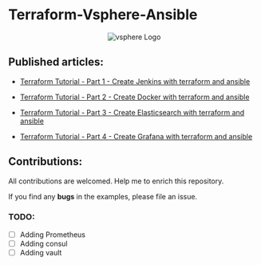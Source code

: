 # Terraform-Vsphere-Ansible

<p align="center">
 <img alt="vsphere Logo" src="image/ansible-tf_banner.png">
</p>


## Published articles:

 - [Terraform Tutorial - Part 1 - Create Jenkins with terraform and ansible](https://github.com/ahmadalibagheri/terraform-vsphere-ansible/tree/main/part01-terraform-ansible-jenkins)

 - [Terraform Tutorial - Part 2 - Create Docker with terraform and ansible](https://github.com/ahmadalibagheri/terraform-vsphere-ansible/tree/main/part02-terraform-ansible-docker)

 - [Terraform Tutorial - Part 3 - Create Elasticsearch with terraform and ansible](https://github.com/ahmadalibagheri/terraform-vsphere-ansible/tree/main/part03-terraform-ansible-elasticsearch)

 - [Terraform Tutorial - Part 4 - Create Grafana with terraform and ansible](https://github.com/ahmadalibagheri/terraform-vsphere-ansible/tree/main/part04-terraform-ansible-grafana)

## Contributions:

All contributions are welcomed. Help me to enrich this repository.

If you find any **bugs** in the examples, please file an issue.

### TODO:

 - [ ] Adding Prometheus
 - [ ] Adding consul
 - [ ] Adding vault
